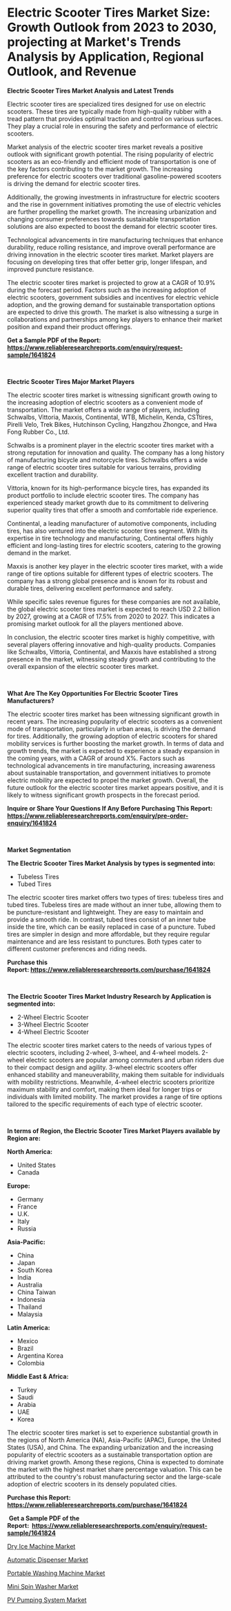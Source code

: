 <p><h1>Electric Scooter Tires Market Size: Growth Outlook from 2023 to 2030, projecting at Market's Trends Analysis by Application, Regional Outlook, and Revenue</h1></p><p><strong>Electric Scooter Tires Market Analysis and Latest Trends</strong></p>
<p><p>Electric scooter tires are specialized tires designed for use on electric scooters. These tires are typically made from high-quality rubber with a tread pattern that provides optimal traction and control on various surfaces. They play a crucial role in ensuring the safety and performance of electric scooters.</p><p>Market analysis of the electric scooter tires market reveals a positive outlook with significant growth potential. The rising popularity of electric scooters as an eco-friendly and efficient mode of transportation is one of the key factors contributing to the market growth. The increasing preference for electric scooters over traditional gasoline-powered scooters is driving the demand for electric scooter tires.</p><p>Additionally, the growing investments in infrastructure for electric scooters and the rise in government initiatives promoting the use of electric vehicles are further propelling the market growth. The increasing urbanization and changing consumer preferences towards sustainable transportation solutions are also expected to boost the demand for electric scooter tires.</p><p>Technological advancements in tire manufacturing techniques that enhance durability, reduce rolling resistance, and improve overall performance are driving innovation in the electric scooter tires market. Market players are focusing on developing tires that offer better grip, longer lifespan, and improved puncture resistance.</p><p>The electric scooter tires market is projected to grow at a CAGR of 10.9% during the forecast period. Factors such as the increasing adoption of electric scooters, government subsidies and incentives for electric vehicle adoption, and the growing demand for sustainable transportation options are expected to drive this growth. The market is also witnessing a surge in collaborations and partnerships among key players to enhance their market position and expand their product offerings.</p></p>
<p><strong>Get a Sample PDF of the Report:&nbsp; <a href="https://www.reliableresearchreports.com/enquiry/request-sample/1641824">https://www.reliableresearchreports.com/enquiry/request-sample/1641824</a></strong></p>
<p>&nbsp;</p>
<p><strong>Electric Scooter Tires Major Market Players</strong></p>
<p><p>The electric scooter tires market is witnessing significant growth owing to the increasing adoption of electric scooters as a convenient mode of transportation. The market offers a wide range of players, including Schwalbs, Vittoria, Maxxis, Continental, WTB, Michelin, Kenda, CSTtires, Pirelli Velo, Trek Bikes, Hutchinson Cycling, Hangzhou Zhongce, and Hwa Fong Rubber Co., Ltd. </p><p>Schwalbs is a prominent player in the electric scooter tires market with a strong reputation for innovation and quality. The company has a long history of manufacturing bicycle and motorcycle tires. Schwalbs offers a wide range of electric scooter tires suitable for various terrains, providing excellent traction and durability.</p><p>Vittoria, known for its high-performance bicycle tires, has expanded its product portfolio to include electric scooter tires. The company has experienced steady market growth due to its commitment to delivering superior quality tires that offer a smooth and comfortable ride experience.</p><p>Continental, a leading manufacturer of automotive components, including tires, has also ventured into the electric scooter tires segment. With its expertise in tire technology and manufacturing, Continental offers highly efficient and long-lasting tires for electric scooters, catering to the growing demand in the market.</p><p>Maxxis is another key player in the electric scooter tires market, with a wide range of tire options suitable for different types of electric scooters. The company has a strong global presence and is known for its robust and durable tires, delivering excellent performance and safety.</p><p>While specific sales revenue figures for these companies are not available, the global electric scooter tires market is expected to reach USD 2.2 billion by 2027, growing at a CAGR of 17.5% from 2020 to 2027. This indicates a promising market outlook for all the players mentioned above.</p><p>In conclusion, the electric scooter tires market is highly competitive, with several players offering innovative and high-quality products. Companies like Schwalbs, Vittoria, Continental, and Maxxis have established a strong presence in the market, witnessing steady growth and contributing to the overall expansion of the electric scooter tires market.</p></p>
<p>&nbsp;</p>
<p><strong>What Are The Key Opportunities For Electric Scooter Tires Manufacturers?</strong></p>
<p><p>The electric scooter tires market has been witnessing significant growth in recent years. The increasing popularity of electric scooters as a convenient mode of transportation, particularly in urban areas, is driving the demand for tires. Additionally, the growing adoption of electric scooters for shared mobility services is further boosting the market growth. In terms of data and growth trends, the market is expected to experience a steady expansion in the coming years, with a CAGR of around X%. Factors such as technological advancements in tire manufacturing, increasing awareness about sustainable transportation, and government initiatives to promote electric mobility are expected to propel the market growth. Overall, the future outlook for the electric scooter tires market appears positive, and it is likely to witness significant growth prospects in the forecast period.</p></p>
<p><strong>Inquire or Share Your Questions If Any Before Purchasing This Report: <a href="https://www.reliableresearchreports.com/enquiry/pre-order-enquiry/1641824">https://www.reliableresearchreports.com/enquiry/pre-order-enquiry/1641824</a></strong></p>
<p>&nbsp;</p>
<p><strong>Market Segmentation</strong></p>
<p><strong>The Electric Scooter Tires Market Analysis by types is segmented into:</strong></p>
<p><ul><li>Tubeless Tires</li><li>Tubed Tires</li></ul></p>
<p><p>The electric scooter tires market offers two types of tires: tubeless tires and tubed tires. Tubeless tires are made without an inner tube, allowing them to be puncture-resistant and lightweight. They are easy to maintain and provide a smooth ride. In contrast, tubed tires consist of an inner tube inside the tire, which can be easily replaced in case of a puncture. Tubed tires are simpler in design and more affordable, but they require regular maintenance and are less resistant to punctures. Both types cater to different customer preferences and riding needs.</p></p>
<p><strong>Purchase this Report:&nbsp;<a href="https://www.reliableresearchreports.com/purchase/1641824">https://www.reliableresearchreports.com/purchase/1641824</a></strong></p>
<p>&nbsp;</p>
<p><strong>The Electric Scooter Tires Market Industry Research by Application is segmented into:</strong></p>
<p><ul><li>2-Wheel Electric Scooter</li><li>3-Wheel Electric Scooter</li><li>4-Wheel Electric Scooter</li></ul></p>
<p><p>The electric scooter tires market caters to the needs of various types of electric scooters, including 2-wheel, 3-wheel, and 4-wheel models. 2-wheel electric scooters are popular among commuters and urban riders due to their compact design and agility. 3-wheel electric scooters offer enhanced stability and maneuverability, making them suitable for individuals with mobility restrictions. Meanwhile, 4-wheel electric scooters prioritize maximum stability and comfort, making them ideal for longer trips or individuals with limited mobility. The market provides a range of tire options tailored to the specific requirements of each type of electric scooter.</p></p>
<p>&nbsp;</p>
<p><strong>In terms of Region, the Electric Scooter Tires Market Players available by Region are:</strong></p>
<p>
    <p> <strong> North America: </strong>
        <ul>
            <li>United States</li>
            <li>Canada</li>
        </ul>
        </p> 
    <p> <strong> Europe: </strong>
        <ul>
            <li>Germany</li>
            <li>France</li>
            <li>U.K.</li>
            <li>Italy</li>
            <li>Russia</li>
        </ul>
        </p> 
    <p> <strong> Asia-Pacific: </strong>
        <ul>
            <li>China</li>
            <li>Japan</li>
            <li>South Korea</li>
            <li>India</li>
            <li>Australia</li>
            <li>China Taiwan</li>
            <li>Indonesia</li>
            <li>Thailand</li>
            <li>Malaysia</li>
        </ul>
        </p> 
    <p> <strong> Latin America: </strong>
        <ul>
            <li>Mexico</li>
            <li>Brazil</li>
            <li>Argentina Korea</li>
            <li>Colombia</li>
        </ul>
        </p> 
    <p> <strong> Middle East & Africa: </strong>
        <ul>
            <li>Turkey</li>
            <li>Saudi</li>
            <li>Arabia</li>
            <li>UAE</li>
            <li>Korea</li>
        </ul>
    </p>
    </p>
<p><p>The electric scooter tires market is set to experience substantial growth in the regions of North America (NA), Asia-Pacific (APAC), Europe, the United States (USA), and China. The expanding urbanization and the increasing popularity of electric scooters as a sustainable transportation option are driving market growth. Among these regions, China is expected to dominate the market with the highest market share percentage valuation. This can be attributed to the country's robust manufacturing sector and the large-scale adoption of electric scooters in its densely populated cities.</p></p>
<p><strong>Purchase this Report: <a href="https://www.reliableresearchreports.com/purchase/1641824">https://www.reliableresearchreports.com/purchase/1641824</a></strong></p>
<p>&nbsp;<strong>Get a Sample PDF of the Report:&nbsp;&nbsp;<a href="https://www.reliableresearchreports.com/enquiry/request-sample/1641824">https://www.reliableresearchreports.com/enquiry/request-sample/1641824</a></strong></p>
<p><strong></strong></p>
<p><p><a href="https://medium.com/@elisamohr1910/dry-ice-machine-market-analysis-and-sze-forecasted-for-period-from-2023-to-2030-5ee462d746e6">Dry Ice Machine Market</a></p><p><a href="https://medium.com/@randyhuel1989/automatic-dispenser-market-furnishes-information-on-market-share-market-trends-and-market-growth-debd6feba44f">Automatic Dispenser Market</a></p><p><a href="https://www.linkedin.com/pulse/portable-washing-machine-market-size-growth-forecast-from-uudne/">Portable Washing Machine Market</a></p><p><a href="https://www.linkedin.com/pulse/mini-spin-washer-market-research-report-provides-thorough-industry-x3kke/">Mini Spin Washer Market</a></p><p><a href="https://www.linkedin.com/pulse/pv-pumping-system-market-research-report-provides-thorough-o6owe/">PV Pumping System Market</a></p></p>